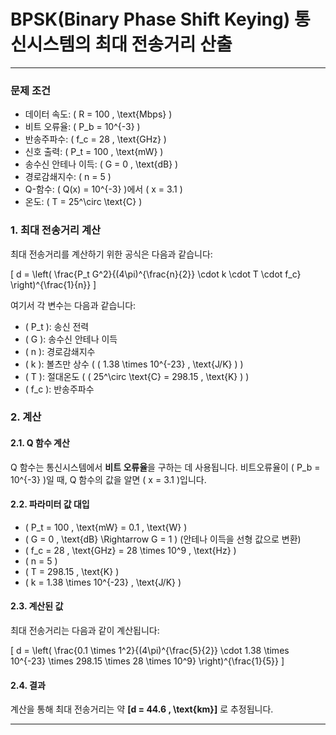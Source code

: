 # BPSK(Binary Phase Shift Keying) 통신시스템의 최대 전송거리 산출

---

### 문제 조건
- 데이터 속도: \( R = 100 \, \text{Mbps} \)
- 비트 오류율: \( P_b = 10^{-3} \)
- 반송주파수: \( f_c = 28 \, \text{GHz} \)
- 신호 출력: \( P_t = 100 \, \text{mW} \)
- 송수신 안테나 이득: \( G = 0 \, \text{dB} \)
- 경로감쇄지수: \( n = 5 \)
- Q-함수: \( Q(x) = 10^{-3} \)에서 \( x = 3.1 \)
- 온도: \( T = 25^\circ \text{C} \)

### 1. 최대 전송거리 계산
최대 전송거리를 계산하기 위한 공식은 다음과 같습니다:

\[
d = \left( \frac{P_t G^2}{(4\pi)^{\frac{n}{2}} \cdot k \cdot T \cdot f_c} \right)^{\frac{1}{n}}
\]

여기서 각 변수는 다음과 같습니다:

- \( P_t \): 송신 전력
- \( G \): 송수신 안테나 이득
- \( n \): 경로감쇄지수
- \( k \): 볼츠만 상수 ( \( 1.38 \times 10^{-23} \, \text{J/K} \) )
- \( T \): 절대온도 ( \( 25^\circ \text{C} = 298.15 \, \text{K} \) )
- \( f_c \): 반송주파수

### 2. 계산

#### 2.1. Q 함수 계산
Q 함수는 통신시스템에서 **비트 오류율**을 구하는 데 사용됩니다. 비트오류율이 \( P_b = 10^{-3} \)일 때, Q 함수의 값을 알면 \( x = 3.1 \)입니다.

#### 2.2. 파라미터 값 대입

- \( P_t = 100 \, \text{mW} = 0.1 \, \text{W} \)
- \( G = 0 \, \text{dB} \Rightarrow G = 1 \) (안테나 이득을 선형 값으로 변환)
- \( f_c = 28 \, \text{GHz} = 28 \times 10^9 \, \text{Hz} \)
- \( n = 5 \)
- \( T = 298.15 \, \text{K} \)
- \( k = 1.38 \times 10^{-23} \, \text{J/K} \)

#### 2.3. 계산된 값

최대 전송거리는 다음과 같이 계산됩니다:

\[
d = \left( \frac{0.1 \times 1^2}{(4\pi)^{\frac{5}{2}} \cdot 1.38 \times 10^{-23} \times 298.15 \times 28 \times 10^9} \right)^{\frac{1}{5}}
\]

#### 2.4. 결과

계산을 통해 최대 전송거리는 약 **\[d = 44.6 \, \text{km}\]** 로 추정됩니다.

---
